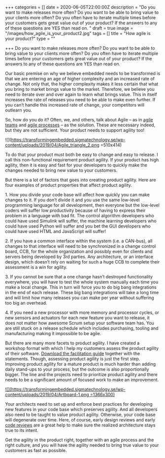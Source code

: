 +++
categories = []
date = 2020-06-05T22:00:00Z
description = "Do you want to make releases more often? Do you want to be able to bring value to your clients more often? Do you often have to iterate multiple times before your customers gets great value out of your product? If the answers to any of these questions are YES than read on. "
draft = true
image = "/images/how_agile_is_your_product2.jpg"
tags = []
title = "How agile is your product?"
type = ""

+++
Do you want to make releases more often? Do you want to be able to bring value to your clients more often? Do you often have to iterate multiple times before your customers gets great value out of your product? If the answers to any of these questions are YES than read on.

Our basic premise on why we believe embedded needs to be transformed is that we are entering an age of higher complexity and an increased rate of change. Not only that, the higher complexity makes it less certain that what you bring to market brings value to the market. Therefore, we believe you need to iterate over and over again to learn what brings value. This in itself increases the rate of releases you need to be able to make even further. If you can’t handle this increased rate of change, your competitors will outlearn you.

So, how do you do it? Often, we, and others, talk about Agile – as in [agile teams](https://transformingembedded.sigmatechnology.se/insight-post/how-you-build-awesome-teams/) and [agile processes](https://transformingembedded.sigmatechnology.se/continuous-delivery-guide/) – as the solution. These are necessary indeed, but they are not sufficient. Your product needs to support agility too!

![](https://transformingembedded.sigmatechnology.se/wp-content/uploads/2019/04/Agile_triangle_2.png =510x414)

To do that your product must both be easy to change and easy to release. I call this non-functional requirement product agility. If your product has high agility, then it is easy and fast for your developers to quickly make the changes needed to bring new value to your customers.

But there is a lot of factors that goes into creating product agility. Here are four examples of product properties that affect product agility.

1\. How you divide your code base will affect how quickly you can make changes to it. If you don’t divide it and you use the same low-level programming language for all development, then everyone but the low-level coders will suffer low productivity because of having to express their problem in a language with bad fit. The control algorithm developers who could have used Simulink will suffer, the machine learning developers who could have used Python will suffer and you bet the GUI developers who could have used HTML and JavaScript will suffer!

2\. If you have a common interface within the system (i.e. a CAN-bus), all changes to that interface will need to be synchronized in a change control board, CCB, for the whole organization and possibly even for clients and servers being developed by 3rd parties. Any architecture, or an interface design, which doesn’t rely on waiting for such a huge CCB to complete their assessment is a win for agility.

3\. If you cannot be sure that a one change hasn’t destroyed functionality everywhere, you will have to test the whole system manually each time you make a local change. This in turn will force you to do big bang integrations in the end of each release. These big bang integrations will take a long time and will limit how many releases you can make per year without suffering too big an overhead.

4\. If you need a new processor with more memory and processor cycles, or new sensors and actuators for each new feature you want to release, it does not matter how awesome Scrum setup your software team has. You are still stuck on a release schedule which includes purchasing, tooling and manufacturing making it impossible to be agile.

But there are many more facets to product agility. I have created a workshop format with which I help my customers assess the product agility of their software. [Download the facilitation guide](https://pages.transformingembedded.com/guide-product-agility-check) together with the statements. Though, assessing product agility is just the first step. Improving product agility for a mature product is much harder than adding daily stand-ups to your process, but the outcome is also proportionally bigger. The line and the projects need to prioritize product agility and there needs to be a significant amount of focused work to make an improvement.

[![](https://transformingembedded.sigmatechnology.se/wp-content/uploads/2019/04/Artboard-1.png =1366x300)](https://pages.transformingembedded.com/guide-product-agility-check)

Your architects need to set up and enforce best practices for developing new features in your code base which preserves agility. And all developers also need to be taught to value product agility. Otherwise, your code base will degenerate over time. Here, of course, early design reviews and early [code reviews](https://transformingembedded.sigmatechnology.se/insight-post/how-to-implement-code-reviews-in-your-team/) are a great help to make sure the realized architecture stays true to its intent.

Get the agility in the product right, together with an agile process and the right culture, and you will have the agility needed to bring true value to your customers as fast as possible.